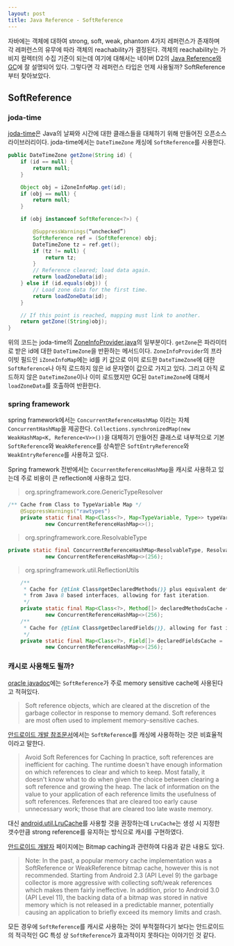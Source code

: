 ```yaml
---
layout: post
title: Java Reference - SoftReference
---
```


자바에는 객체에 대하여 strong, soft, weak, phantom 4가지 레퍼런스가 존재하며 각 레퍼런스의 유무에 따라 객체의 reachability가 결정된다. 객체의 reachability는 가비지 컬렉터의 수집 기준이 되는데 여기에 대해서는 네이버 D2의 [Java Reference와 GC](http://d2.naver.com/helloworld/329631)에 잘 설명되어 있다. 그렇다면 각 레퍼런스 타입은 언제 사용될까? SoftReference부터 찾아보았다.

## SoftReference

### joda-time
[joda-time](https://github.com/JodaOrg/joda-time)은 Java의 날짜와 시간에 대한 클래스들을 대체하기 위해 만들어진 오픈소스 라이브러리이다. joda-time에서는 `DateTimeZone` 캐싱에 `SoftReference`를 사용한다.

```java
public DateTimeZone getZone(String id) {
    if (id == null) {
        return null;
    }

    Object obj = iZoneInfoMap.get(id);
    if (obj == null) {
        return null;
    }

    if (obj instanceof SoftReference<?>) {

        @SuppressWarnings(“unchecked”)
        SoftReference ref = (SoftReference) obj;
        DateTimeZone tz = ref.get();
        if (tz != null) {
            return tz;
        }
        // Reference cleared; load data again.
        return loadZoneData(id);
    } else if (id.equals(obj)) {
        // Load zone data for the first time.
        return loadZoneData(id);
    }

    // If this point is reached, mapping must link to another.
    return getZone((String)obj);
}
```

위의 코드는 joda-time의 [ZoneInfoProvider.java](https://github.com/JodaOrg/joda-time/blob/master/src/main/java/org/joda/time/tz/ZoneInfoProvider.java)의 일부분이다. `getZone`은 파라미터로 받은 id에 대한 `DateTimeZone`을 반환하는 메서드이다. `ZoneInfoProvider`의 프라이빗 필드인 `iZoneInfoMap`에는 id를 키 값으로 이미 로드한 `DateTimeZone`에 대한 `SoftReference`나 아직 로드하지 않은 id 문자열이 값으로 가지고 있다. 그리고 아직 로드하지 않은 `DateTimeZone`이나 이미 로드했지만 GC된 `DateTimeZone`에 대해서 `loadZoneData`를 호출하여 반환한다.

### spring framework
spring framework에서는 `ConcurrentReferenceHashMap` 이라는 자체 `ConcurrentHashMap`을 제공한다. `Collections.synchronizedMap(new WeakHashMap<K, Reference<V>>())`을 대체하기 만들어진 클래스로 내부적으로 기본 `SoftReference`와 `WeakReference`를 상속받은 `SoftEntryReference`와 `WeakEntryReference`를 사용하고 있다.

Spring framework 전반에서는 `CocurrentReferenceHashMap`을 캐시로 사용하고 있는데 주로 비용이 큰 reflection에 사용하고 있다.

> org.springframework.core.GenericTypeResolver

```java
/** Cache from Class to TypeVariable Map */
	@SuppressWarnings("rawtypes")
	private static final Map<Class<?>, Map<TypeVariable, Type>> typeVariableCache =
			new ConcurrentReferenceHashMap<>();
```

> org.springframework.core.ResolvableType

```java
private static final ConcurrentReferenceHashMap<ResolvableType, ResolvableType> cache =
			new ConcurrentReferenceHashMap<>(256);
```

> org.springframework.util.ReflectionUtils

```java
	/**
	 * Cache for {@link Class#getDeclaredMethods()} plus equivalent default methods
	 * from Java 8 based interfaces, allowing for fast iteration.
	 */
	private static final Map<Class<?>, Method[]> declaredMethodsCache =
			new ConcurrentReferenceHashMap<>(256);
	/**
	 * Cache for {@link Class#getDeclaredFields()}, allowing for fast iteration.
	 */
	private static final Map<Class<?>, Field[]> declaredFieldsCache =
			new ConcurrentReferenceHashMap<>(256);
```

### 캐시로 사용해도 될까?
[oracle javadoc](https://docs.oracle.com/javase/8/docs/api/java/lang/ref/SoftReference.html)에는 `SoftReference`가 주로 memory sensitive cache에 사용된다고 적혀있다.

> Soft reference objects, which are cleared at the discretion of the garbage collector in response to memory demand. Soft references are most often used to implement memory-sensitive caches.

[안드로이드 개발 참조문서](https://developer.android.com/reference/java/lang/ref/SoftReference.html)에서는 `SoftReference`를 캐싱에 사용하하는 것은 비효율적이라고 말한다.

> Avoid Soft References for Caching
In practice, soft references are inefficient for caching. The runtime doesn't have enough information on which references to clear and which to keep. Most fatally, it doesn't know what to do when given the choice between clearing a soft reference and growing the heap.
The lack of information on the value to your application of each reference limits the usefulness of soft references. References that are cleared too early cause unnecessary work; those that are cleared too late waste memory.

대신 [android.util.LruCache](https://developer.android.com/reference/android/util/LruCache.html)를 사용할 것을 권장하는데 `LruCache`는 생성 시 지정한 갯수만큼 strong reference를 유지하는 방식으로 캐시를 구현하였다.

 [안드로이드 개발자](http://developer.android.com/training/displaying-bitmaps/cache-bitmap.html#memory-cache) 페이지에는 Bitmap caching과 관련하여 다음과 같은 내용도 있다.

> Note: In the past, a popular memory cache implementation was a SoftReference or WeakReference bitmap cache, however this is not recommended. Starting from Android 2.3 (API Level 9) the garbage collector is more aggressive with collecting soft/weak references which makes them fairly ineffective. In addition, prior to Android 3.0 (API Level 11), the backing data of a bitmap was stored in native memory which is not released in a predictable manner, potentially causing an application to briefly exceed its memory limits and crash.

모든 경우에 `SoftReference`를 캐시로 사용하는 것이 부적절하다기 보다는 안드로이드의 적극적인 GC 특성 상 `SoftReference`가 효과적이지 못하다는 이야기인 것 같다.
